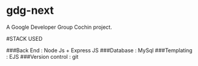 # gdg-next
A Google Developer Group Cochin project.

#STACK USED

###Back End : Node Js + Express JS
###Database : MySql
###Templating : EJS
###Version control : git
